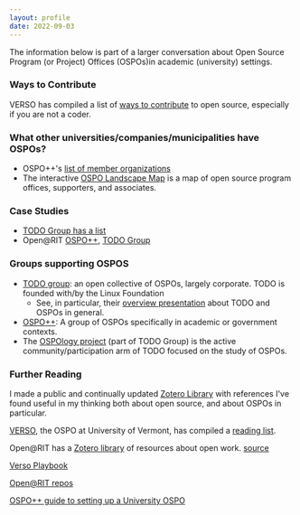 ```yaml
---
layout: profile
date: 2022-09-03
---
```


The information below is part of a larger conversation about Open Source Program (or Project) Offices (OSPOs)in academic (university) settings.  


<!-- NEXT TASK:
https://ospoplusplus.org/resource/

take these, and grab the objectives and put them into a table or sheet or something so that they can be compared across each other. -->


### Ways to Contribute
VERSO has compiled a list of [ways to contribute](https://verso.w3.uvm.edu/start-contributing/) to open source, especially if you are not a coder.

### What other universities/companies/municipalities have OSPOs?
- OSPO++'s [list of member organizations](https://ospoplusplus.org/about/members/) 
- The interactive [OSPO Landscape Map](https://landscape.todogroup.org/card-mode?category=ospo-adopter&grouping=category) is a map of open source program offices, supporters, and associates. 


### Case Studies
- [TODO Group has a list](https://todogroup.org/guides/#ospo-case-studies)
- Open@RIT [OSPO++](https://ospoplusplus.org/resource/open-rit/),  [TODO Group](https://todogroup.org/guides/casestudies/rit/)


### Groups supporting OSPOS
- [TODO group](https://todogroup.org): an open collective of OSPOs, largely corporate.  TODO is founded with/by the Linux Foundation 
    - See, in particular, their [overview presentation](https://docs.google.com/presentation/d/1p4dhx0Dg8fZDO8yzp7nWC2r5WHyVH-jjSQM59lkKLdo/edit#slide=id.g196bab9accf_1_1268) about TODO and OSPOs in general. 
- [OSPO++](https://ospoplusplus.org/): A group of OSPOs specifically in academic or government contexts. 
- The [OSPOlogy project](https://github.com/todogroup/ospology) (part of TODO Group) is the active community/participation arm of TODO focused on the study of OSPOs.

### Further Reading
I made a public and continually updated [Zotero Library](https://www.zotero.org/groups/5062427/ospos/library) with references I've found useful in my thinking both about open source, and about OSPOs in particular.

[VERSO](https://verso.w3.uvm.edu/), the OSPO at University of Vermont, has compiled a [reading list](https://verso.w3.uvm.edu/reading-list/). 

Open@RIT has a [Zotero library](https://www.zotero.org/groups/2725709/rit_open_work_resources/library) of resources about open work. [source](https://todogroup.org/guides/casestudies/rit/)

[Verso Playbook](https://verso.w3.uvm.edu/verso-playbook/)

[Open@RIT repos](https://opensource.ieee.org/rit)

[OSPO++ guide to setting up a University OSPO](https://ospoplusplus.org/images/resource/Guide-To-Set-Up-A-University-Open-Source-Programs-Office.pdf)